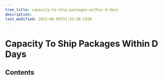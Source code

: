 ```yaml
---
tree_title: capacity-to-ship-packages-within-d-days
description: 
last_modified: 2022-06-09T21:23:28.2328
---
```


# Capacity To Ship Packages Within D Days

## Contents
